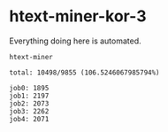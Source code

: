 # htext-miner-kor-3

Everything doing here is automated.

```
htext-miner

total: 10498/9855 (106.5246067985794%)

job0: 1895
job1: 2197
job2: 2073
job3: 2262
job4: 2071
```